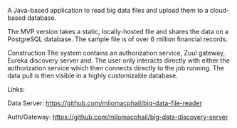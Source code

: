A Java-based application to read big data files and upload them to a cloud-based database.

The MVP version takes a static, locally-hosted file and shares the data on a PostgreSQL database. The sample file is of over 6 million financial records.

Construction
The system contains an authorization service, Zuul gateway, Eureka discovery server and. The user only interacts directly with either the authorization service which then connects directly to the job running. The data pull is then visible in a highly customizable database.


Links:

Data Server: https://github.com/milomacphail/big-data-file-reader

Auth/Gateway: https://github.com/milomacphail/big-data-discovery-server
